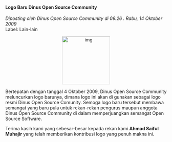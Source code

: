 #### Logo Baru Dinus Open Source Community
_Diposting oleh Dinus Open Source Community di 09.26 . Rabu, 14 Oktober 2009_
<br>
Label: Lain-lain

<div align="center">
	<img src="./posts/2009-10-14-logo-baru-dinus-open-source-community/doscom-rgb.jpg" height="150px" alt="img">
</div> 

Bertepatan dengan tanggal 4 Oktober 2009, Dinus Open Source Community meluncurkan logo barunya, dimana logo ini akan di gunakan sebagai logo resmi Dinus Open Source Comunity.
Semoga logo baru tersebut membawa semangat yang baru pula untuk rekan-rekan pengurus maupun anggota Dinus Open Source Community di dalam memperjuangkan semangat Open Source Software.

Terima kasih kami yang sebesar-besar kepada rekan kami **Ahmad Saiful Muhajir** yang telah memberikan kontribusi logo yang penuh makna ini.